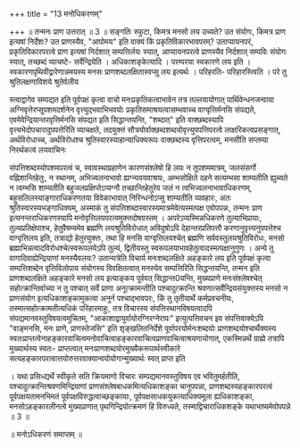 +++
title = "13 मनोधिकरणम्"

+++
॥ तन्मनः प्राण उत्तरात् ॥ 3 ॥ सङ्गतिः स्फुटा, किमत्र मनसो लय उच्यते? उत संयोगः, किमत्र प्राण इत्यषां निर्देशः? उत प्राणस्यैव, "आपोमय" इति वाक्यं किं प्रकृतिविकारभावपरम्? उताप्यायनपरं, प्रकृतिविकारपरत्वे प्राण इत्यषां निर्दशात् सम्पत्तिर्लयः स्यात्, आप्यायनपरत्वे प्राणस्यैव निर्दशात् सम्पविः संयोगः स्यात्, तच्छब्दं व्याचष्टे- सर्वेन्द्रियेति । अधिकाशङ्केत्यादि । परम्परया स्वकारणे लय इति । स्वकारणपृथिवीद्वारेणान्नमयस्य मनसः प्राणशब्दलक्षितास्वप्सु लय इत्यर्थः । परिहरति- परिहारस्त्विति । परे तु श्रुतिलक्षणाविशये श्रुतेर्वलीय

स्त्वाद्वागेव सम्पद्यत इति पूर्वपक्षं कृत्वा वाचो मनःप्रकृतिकत्वाभावेन तत्र तल्लयायोगात् पार्थिवेन्धनजन्वाया अग्निवृत्तेरप्सूपशमदर्शनेन वृत्त्युद्भवाभिभवयोः प्रकृतिसमाश्रयत्वासम्भवाच्च वाग्वृत्तिर्मनसि संपद्यते, एवमेवेन्द्रियान्तरवृत्तिर्मनसि संपद्यत इति सिद्धान्तयन्ति, "शब्दात्" इति वाक्छब्दस्यापि वृत्त्यभेदोपचारादुपपत्तेरिति व्याचक्षते, तदयुक्त्तं सौत्रयोर्वाक्छब्दशब्दयोवृत्त्युपपत्तिपरत्वे लाक्षरिकत्वप्रसङ्गात्, अर्थविरोधाच्च, अर्थविरोधश्च श्रुतिस्वारस्याहान्याधिक्यरूपः वाक्छब्दस्य वृत्तिपरत्वम्, मनसीति सप्तम्या निरर्थकत्वं लयवाचिनः

संपत्तिशब्दस्योपशमपरत्वं च, स्वावस्थाप्रहाणेन कारणसंश्लेषो हि लयः न तूपशममात्रम्, जलसंसर्गो वह्निशान्तिहेतुः, न स्थानम्, अभिज्वलनाभावो ह्यग्न्यवयवाश्रयः, अम्भसोक्षिते दहने सत्यम्भसा शाम्यतीति ह्युच्यते न त्वम्भसि शाम्यतीति बहुजलप्रक्षिप्तेऽप्यग्नौ तच्छान्तिहेतुरेव जलं न त्वभिज्वलनाभावाधिकरणम्, बहुसलिलस्याङ्गाराधिकरणतया विवेकाभावात् निरिन्धनोऽप्सु शाम्यतीति व्यवहारः, अतः श्रुतिस्वारस्यभङ्गाधिक्यम्, अस्माकं तु संपत्तिशब्दास्वारस्यमात्रमेवेत्यस्मत्पक्ष एवोपपन्नः, तन्मनः प्राण इत्यनन्तराधिकरणस्यापि मनोवृत्तिलयपरत्वमुक्त्तदोषग्रस्तम् । अपरेऽप्यस्मिन्नधिकरणे तुल्याभिप्रायाः, तुल्यप्रतिक्षेपाश्च, हेतुवैषम्यमेव ब्रह्मणि लयश्रुतिविरोधात् अविदुषोऽपि देहान्तरप्रतिपत्तौ करणानुवृत्त्यनुपपत्तेश्च वाग्वृत्तिलय इति, तत्राद्यो हेतुरयुक्त्तः, तथा हि मनसि वाग्वृत्तिलयश्चेत् ब्रह्मणि सर्ववस्तुलयश्रुतिविरोधः, मनसो ब्रह्माभिन्नत्वादविरोधश्चेत्स्वरूपलयेऽपि तुल्यं, द्वितीयस्तु स्वरूपलयाभावहेतुत्वादस्मत्पक्षानुगुणः । अन्ये तु वागादिवाह्येन्द्रियाणां मनस्यैवलयः? उतान्यत्रेति विचार्य मनःशब्दलक्षिते अहङ्कारे लय इति पूर्वपक्षं कृत्वा सम्पत्तिशब्देन वृत्तिविलोपाय संयोगस्य विवक्षितत्वात् मनस्येव सम्पत्तिरिति सिद्धन्तयन्ति, तन्मन इति प्राणशब्दलक्षिते अहङ्कारे मनसो लय इत्याङ्कय पूर्ववत् सिद्धान्त0यन्ति, मुख्यप्राणे मनःसंश्लेषश्चेत् सहोत्क्रान्तिर्वाच्या न तु पश्चात् सर्वे प्राणा अनूत्क्रामन्तीति पश्चादुत्क्रान्ति श्रवणात्सर्वेन्द्रियसंयुक्त्तस्य मनसो न प्राणसंयोग इत्यधिकाशङ्कामुकत्वा अनुर्न पश्चाद्भावपरः, किं तु तृतीयार्थे कर्मप्रवचनीयः, तस्मात्सहोत्क्रामतीत्यधिकं परिहारमाहुः, तत्र विचारस्य संपत्तिस्थानविषयत्वादपि संपद्यमानवस्तुविषयत्वमुचितम्, "आकाशाद्वायुर्वायोरग्निरग्नेरापः" इत्युत्पत्तिवचन इव संपत्तिवाक्येऽपि "वाङ्मनसि, मनः प्राणे, प्राणस्तेजसि" इति शृङ्खलितनिर्देशे पूर्वापरयोर्मनःशब्दयोः प्राणशब्दयोश्चार्थैक्यस्य स्वतःप्राप्तत्वेनाहङ्कारवाचित्वमनोवाचित्वाहङ्कारवाचित्वप्राणवाचित्वाश्रयणायोगात्, एकस्मिन्नर्थे ग्राह्मे तत्रापि मुख्यार्थस्य स्वतः- प्राप्तत्वात् मनःप्राणशब्दयोरमुख्यैकरूपार्थस्वीकारे सत्यहङ्कारपरत्वात्तयोरुत्तरवाक्यान्वयोयोगान्मुख्यार्थः स्वत् प्राप्त इति

। यथा प्रसिध्द्यर्थे स्वीकृते सति क्रियमाणो विचारः सम्पद्यमानवस्तुविषय एव भवितुमर्हतीति, पश्चादुत्क्रान्तिश्रवणमिन्द्रियाणां प्राणसंश्लेषबाधकमित्यधिकाशङ्का चानुपपन्ना, प्राणशब्दस्यहङ्कारपरत्वं पूर्वपक्षयतामनभिमतं पूर्वपक्षविरुद्धत्वाच्छङ्कायाः, पूर्वपक्षसाधकयुकत्याधिक्यमूला ह्यधिकाशङ्का, मनसोऽहङ्कारलीनत्वे मुख्यप्राणात् पृथगिन्द्रियोत्क्रमणं हि विरुध्यते, तस्माद्विचाराधिकशङ्के यथाभाष्यमेवोपपन्ने ॥ 3 ॥

॥ मनोऽधिकरणं समाप्तम् ॥

